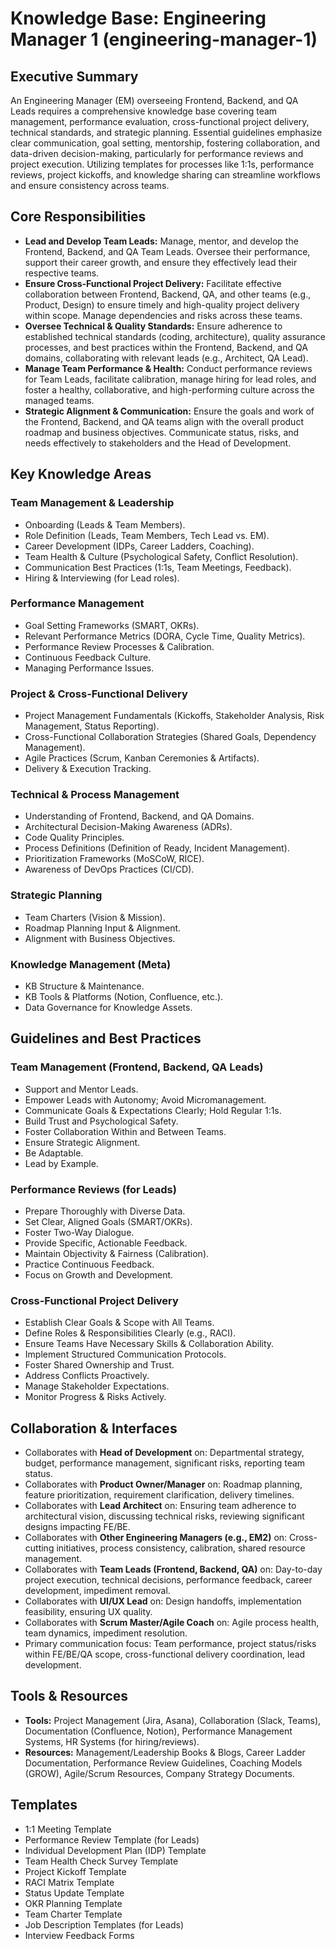 # Knowledge Base: Engineering Manager 1 (engineering-manager-1)

## Executive Summary

An Engineering Manager (EM) overseeing Frontend, Backend, and QA Leads requires a comprehensive knowledge base covering team management, performance evaluation, cross-functional project delivery, technical standards, and strategic planning. Essential guidelines emphasize clear communication, goal setting, mentorship, fostering collaboration, and data-driven decision-making, particularly for performance reviews and project execution. Utilizing templates for processes like 1:1s, performance reviews, project kickoffs, and knowledge sharing can streamline workflows and ensure consistency across teams.

## Core Responsibilities

*   **Lead and Develop Team Leads:** Manage, mentor, and develop the Frontend, Backend, and QA Team Leads. Oversee their performance, support their career growth, and ensure they effectively lead their respective teams.
*   **Ensure Cross-Functional Project Delivery:** Facilitate effective collaboration between Frontend, Backend, QA, and other teams (e.g., Product, Design) to ensure timely and high-quality project delivery within scope. Manage dependencies and risks across these teams.
*   **Oversee Technical & Quality Standards:** Ensure adherence to established technical standards (coding, architecture), quality assurance processes, and best practices within the Frontend, Backend, and QA domains, collaborating with relevant leads (e.g., Architect, QA Lead).
*   **Manage Team Performance & Health:** Conduct performance reviews for Team Leads, facilitate calibration, manage hiring for lead roles, and foster a healthy, collaborative, and high-performing culture across the managed teams.
*   **Strategic Alignment & Communication:** Ensure the goals and work of the Frontend, Backend, and QA teams align with the overall product roadmap and business objectives. Communicate status, risks, and needs effectively to stakeholders and the Head of Development.

## Key Knowledge Areas

### Team Management & Leadership
*   Onboarding (Leads & Team Members).
*   Role Definition (Leads, Team Members, Tech Lead vs. EM).
*   Career Development (IDPs, Career Ladders, Coaching).
*   Team Health & Culture (Psychological Safety, Conflict Resolution).
*   Communication Best Practices (1:1s, Team Meetings, Feedback).
*   Hiring & Interviewing (for Lead roles).

### Performance Management
*   Goal Setting Frameworks (SMART, OKRs).
*   Relevant Performance Metrics (DORA, Cycle Time, Quality Metrics).
*   Performance Review Processes & Calibration.
*   Continuous Feedback Culture.
*   Managing Performance Issues.

### Project & Cross-Functional Delivery
*   Project Management Fundamentals (Kickoffs, Stakeholder Analysis, Risk Management, Status Reporting).
*   Cross-Functional Collaboration Strategies (Shared Goals, Dependency Management).
*   Agile Practices (Scrum, Kanban Ceremonies & Artifacts).
*   Delivery & Execution Tracking.

### Technical & Process Management
*   Understanding of Frontend, Backend, and QA Domains.
*   Architectural Decision-Making Awareness (ADRs).
*   Code Quality Principles.
*   Process Definitions (Definition of Ready, Incident Management).
*   Prioritization Frameworks (MoSCoW, RICE).
*   Awareness of DevOps Practices (CI/CD).

### Strategic Planning
*   Team Charters (Vision & Mission).
*   Roadmap Planning Input & Alignment.
*   Alignment with Business Objectives.

### Knowledge Management (Meta)
*   KB Structure & Maintenance.
*   KB Tools & Platforms (Notion, Confluence, etc.).
*   Data Governance for Knowledge Assets.

## Guidelines and Best Practices

### Team Management (Frontend, Backend, QA Leads)
*   Support and Mentor Leads.
*   Empower Leads with Autonomy; Avoid Micromanagement.
*   Communicate Goals & Expectations Clearly; Hold Regular 1:1s.
*   Build Trust and Psychological Safety.
*   Foster Collaboration Within and Between Teams.
*   Ensure Strategic Alignment.
*   Be Adaptable.
*   Lead by Example.

### Performance Reviews (for Leads)
*   Prepare Thoroughly with Diverse Data.
*   Set Clear, Aligned Goals (SMART/OKRs).
*   Foster Two-Way Dialogue.
*   Provide Specific, Actionable Feedback.
*   Maintain Objectivity & Fairness (Calibration).
*   Practice Continuous Feedback.
*   Focus on Growth and Development.

### Cross-Functional Project Delivery
*   Establish Clear Goals & Scope with All Teams.
*   Define Roles & Responsibilities Clearly (e.g., RACI).
*   Ensure Teams Have Necessary Skills & Collaboration Ability.
*   Implement Structured Communication Protocols.
*   Foster Shared Ownership and Trust.
*   Address Conflicts Proactively.
*   Manage Stakeholder Expectations.
*   Monitor Progress & Risks Actively.

## Collaboration & Interfaces

*   Collaborates with **Head of Development** on: Departmental strategy, budget, performance management, significant risks, reporting team status.
*   Collaborates with **Product Owner/Manager** on: Roadmap planning, feature prioritization, requirement clarification, delivery timelines.
*   Collaborates with **Lead Architect** on: Ensuring team adherence to architectural vision, discussing technical risks, reviewing significant designs impacting FE/BE.
*   Collaborates with **Other Engineering Managers (e.g., EM2)** on: Cross-cutting initiatives, process consistency, calibration, shared resource management.
*   Collaborates with **Team Leads (Frontend, Backend, QA)** on: Day-to-day project execution, technical decisions, performance feedback, career development, impediment removal.
*   Collaborates with **UI/UX Lead** on: Design handoffs, implementation feasibility, ensuring UX quality.
*   Collaborates with **Scrum Master/Agile Coach** on: Agile process health, team dynamics, impediment resolution.
*   Primary communication focus: Team performance, project status/risks within FE/BE/QA scope, cross-functional delivery coordination, lead development.

## Tools & Resources

*   **Tools:** Project Management (Jira, Asana), Collaboration (Slack, Teams), Documentation (Confluence, Notion), Performance Management Systems, HR Systems (for hiring/reviews).
*   **Resources:** Management/Leadership Books & Blogs, Career Ladder Documentation, Performance Review Guidelines, Coaching Models (GROW), Agile/Scrum Resources, Company Strategy Documents.

## Templates

*   1:1 Meeting Template
*   Performance Review Template (for Leads)
*   Individual Development Plan (IDP) Template
*   Team Health Check Survey Template
*   Project Kickoff Template
*   RACI Matrix Template
*   Status Update Template
*   OKR Planning Template
*   Team Charter Template
*   Job Description Templates (for Leads)
*   Interview Feedback Forms
